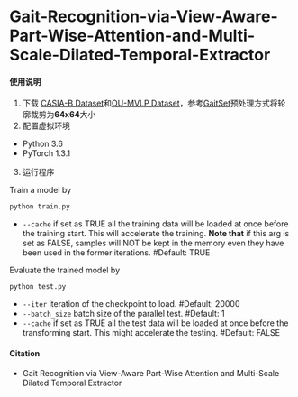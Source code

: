 # Gait-Recognition-via-View-Aware-Part-Wise-Attention-and-Multi-Scale-Dilated-Temporal-Extractor
#### 使用说明

1.  下载 [CASIA-B Dataset](http://www.cbsr.ia.ac.cn/english/Gait%20Databases.asp)和[OU-MVLP Dataset](http://www.am.sanken.osakau.ac.jp/BiometricDB/GaitMVLP.html)，参考[GaitSet](https://github.com/AbnerHqC/GaitSet)预处理方式将轮廓裁剪为**64x64**大小
2.  配置虚拟环境
- Python 3.6
- PyTorch 1.3.1
3. 运行程序

Train a model by
```bash
python train.py
```
- `--cache` if set as TRUE all the training data will be loaded at once before the training start.
This will accelerate the training.
**Note that** if this arg is set as FALSE, samples will NOT be kept in the memory
even they have been used in the former iterations. #Default: TRUE

Evaluate the trained model by
```bash
python test.py
```
- `--iter` iteration of the checkpoint to load. #Default: 20000
- `--batch_size` batch size of the parallel test. #Default: 1
- `--cache` if set as TRUE all the test data will be loaded at once before the transforming start.
This might accelerate the testing. #Default: FALSE

#### Citation
- Gait Recognition via View-Aware Part-Wise Attention and Multi-Scale Dilated Temporal Extractor
